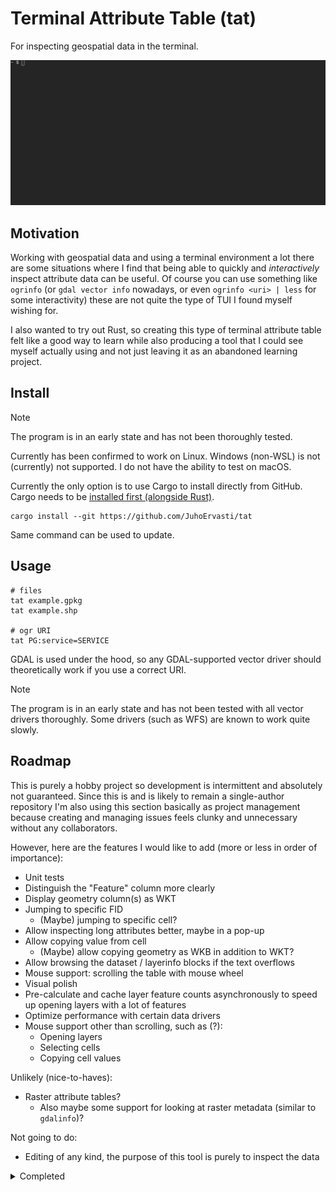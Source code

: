 # Terminal Attribute Table (tat)

For inspecting geospatial data in the terminal.

![](img/demo.gif)

## Motivation

Working with geospatial data and using a terminal environment a lot there are some situations
where I find that being able to quickly and _interactively_ inspect attribute data can be useful.
Of course you can use something like `ogrinfo` (or `gdal vector info` nowadays, or even
`ogrinfo <uri> | less` for some interactivity) these are not quite the type of TUI I found myself
wishing for.

I also wanted to try out Rust, so creating this type of terminal attribute table felt like a good
way to learn while also producing a tool that I could see myself actually using and not just leaving
it as an abandoned learning project.

## Install

> [!NOTE]
> The program is in an early state and has not been thoroughly tested.

Currently has been confirmed to work on Linux. Windows (non-WSL) is not (currently) not supported.
I do not have the ability to test on macOS.

Currently the only option is to use Cargo to install directly from GitHub.
Cargo needs to be [installed first (alongside Rust)](https://doc.rust-lang.org/cargo/getting-started/installation.html).

```shell
cargo install --git https://github.com/JuhoErvasti/tat
```

Same command can be used to update.

## Usage

```shell
# files
tat example.gpkg
tat example.shp

# ogr URI
tat PG:service=SERVICE
```

GDAL is used under the hood, so any GDAL-supported vector driver should theoretically work if
you use a correct URI.

> [!NOTE]
> The program is in an early state and has not been tested with all vector drivers thoroughly.
> Some drivers (such as WFS) are known to work quite slowly.

## Roadmap

This is purely a hobby project so development is intermittent and absolutely not guaranteed.
Since this is and is likely to remain a single-author repository I'm also using this section
basically as project management because creating and managing issues feels clunky and unnecessary
without any collaborators.

However, here are the features I would like to add (more or less in order of importance):

- Unit tests
- Distinguish the "Feature" column more clearly
- Display geometry column(s) as WKT
- Jumping to specific FID
  - (Maybe) jumping to specific cell?
- Allow inspecting long attributes better, maybe in a pop-up
- Allow copying value from cell
  - (Maybe) allow copying geometry as WKB in addition to WKT?
- Allow browsing the dataset / layerinfo blocks if the text overflows
- Mouse support: scrolling the table with mouse wheel
- Visual polish
- Pre-calculate and cache layer feature counts asynchronously to speed up opening layers with a lot of features
- Optimize performance with certain data drivers
- Mouse support other than scrolling, such as (?):
  - Opening layers
  - Selecting cells
  - Copying cell values

Unlikely (nice-to-haves):
- Raster attribute tables?
  - Also maybe some support for looking at raster metadata (similar to `gdalinfo`)?

Not going to do:
- Editing of any kind, the purpose of this tool is purely to inspect the data

<details>
<summary>Completed</summary>

- Fix issues with some layers not opening in the table
- Improve performance on large layers (only render what can be seen)
  - Improve performance on opening large layers
- Fit columns differently so not all are crammed into the table, instead allow browsing them
- Show FID in table
  - Fix issue with the bottom-most rows not showing
- Fix issue when attempting navigation on an empty layer
- Fix issue "Error browsing database for PostGIS Raster tables" when attempting to open with PostGIS driver
- Fix weird issue with shapefile not being correctly read and (probably?) stderr output from gdal being printed all over the place
  - The worst of it is fixed by setting an error handler for gdal, which currently does nothing special. This is obviously not the best solution,
  maybe we collect the errors and add a pop-up widget to show a log of them or something like that?
- Show scrollbars for the layer list and the table
  - Also a scrollbar for the columns. Or some other visual indicator when not every column is shown

</details>
